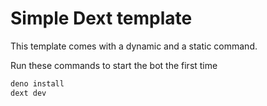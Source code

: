 # Simple Dext template

This template comes with a dynamic and a static command.

Run these commands to start the bot the first time

```bash
deno install
dext dev
```
